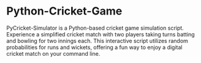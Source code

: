 # Python-Cricket-Game
PyCricket-Simulator is a Python-based cricket game simulation script. Experience a simplified cricket match with two players taking turns batting and bowling for two innings each. This interactive script utilizes random probabilities for runs and wickets, offering a fun way to enjoy a digital cricket match on your command line.
